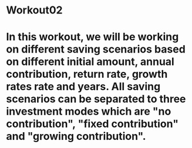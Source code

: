 # Workout02
# In this workout, we will be working on different saving scenarios based on different initial amount, annual contribution, return rate, growth rates rate and years. All saving scenarios can be separated to three investment modes which are "no contribution", "fixed contribution" and "growing contribution".

